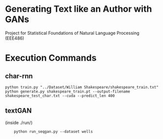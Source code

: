 # Generating Text like an Author with GANs
 Project for Statistical Foundations of Natural Language Processing (EEE486)

# Execution Commands
## char-rnn
```
python train.py "../Dataset/William Shakespeare/shakespeare_train.txt"
python generate.py shakespeare_train.pt --output-filename shakespeare_test_char.txt --cuda --predict_len 400
```
## textGAN
(inside ./run/)
```
	python run_seqgan.py --dataset wells
```
